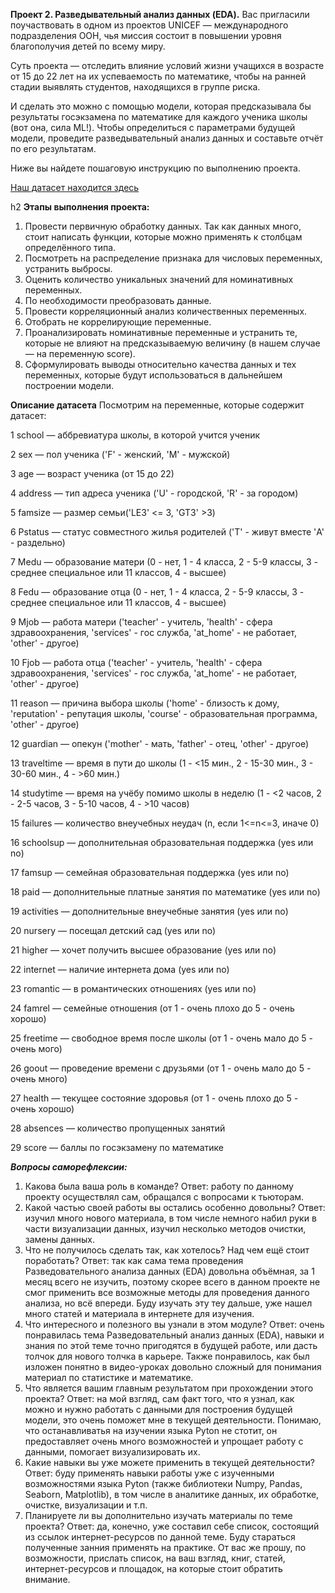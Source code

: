 **Проект 2. Разведывательный анализ данных (EDA).**
Вас пригласили поучаствовать в одном из проектов UNICEF — международного подразделения ООН, чья миссия состоит в повышении уровня благополучия детей по всему миру.

Суть проекта — отследить влияние условий жизни учащихся в возрасте от 15 до 22 лет на их успеваемость по математике, чтобы на ранней стадии выявлять студентов, находящихся в группе риска.

И сделать это можно с помощью модели, которая предсказывала бы результаты госэкзамена по математике для каждого ученика школы (вот она, сила ML!). Чтобы определиться с параметрами будущей модели, проведите разведывательный анализ данных и составьте отчёт по его результатам.

Ниже вы найдете пошаговую инструкцию по выполнению проекта.

[Наш датасет находится здесь](https://lms.skillfactory.ru/assets/courseware/v1/425d6864db937e4ebabc972e581769ab/asset-v1:Skillfactory+DST-PRO+15APR2020+type@asset+block/stud_math.csv)

h2 **Этапы выполнения проекта:**
1. Провести первичную обработку данных. Так как данных много, стоит написать функции, которые можно применять к столбцам определённого типа.
2. Посмотреть на распределение признака для числовых переменных, устранить выбросы.
3. Оценить количество уникальных значений для номинативных переменных.
4. По необходимости преобразовать данные.
5. Провести корреляционный анализ количественных переменных.
6. Отобрать не коррелирующие переменные.
7. Проанализировать номинативные переменные и устранить те, которые не влияют на предсказываемую величину (в нашем случае — на переменную score).
8. Сформулировать выводы относительно качества данных и тех переменных, которые будут использоваться в дальнейшем построении модели.

**Описание датасета**
Посмотрим на переменные, которые содержит датасет:

1 school — аббревиатура школы, в которой учится ученик

2 sex — пол ученика ('F' - женский, 'M' - мужской)

3 age — возраст ученика (от 15 до 22)

4 address — тип адреса ученика ('U' - городской, 'R' - за городом)

5 famsize — размер семьи('LE3' <= 3, 'GT3' >3)

6 Pstatus — статус совместного жилья родителей ('T' - живут вместе 'A' - раздельно)

7 Medu — образование матери (0 - нет, 1 - 4 класса, 2 - 5-9 классы, 3 - среднее специальное или 11 классов, 4 - высшее)

8 Fedu — образование отца (0 - нет, 1 - 4 класса, 2 - 5-9 классы, 3 - среднее специальное или 11 классов, 4 - высшее)

9 Mjob — работа матери ('teacher' - учитель, 'health' - сфера здравоохранения, 'services' - гос служба, 'at_home' - не работает, 'other' - другое)

10 Fjob — работа отца ('teacher' - учитель, 'health' - сфера здравоохранения, 'services' - гос служба, 'at_home' - не работает, 'other' - другое)

11 reason — причина выбора школы ('home' - близость к дому, 'reputation' - репутация школы, 'course' - образовательная программа, 'other' - другое)

12 guardian — опекун ('mother' - мать, 'father' - отец, 'other' - другое)

13 traveltime — время в пути до школы (1 - <15 мин., 2 - 15-30 мин., 3 - 30-60 мин., 4 - >60 мин.)

14 studytime — время на учёбу помимо школы в неделю (1 - <2 часов, 2 - 2-5 часов, 3 - 5-10 часов, 4 - >10 часов)

15 failures — количество внеучебных неудач (n, если 1<=n<=3, иначе 0)

16 schoolsup — дополнительная образовательная поддержка (yes или no)

17 famsup — семейная образовательная поддержка (yes или no)

18 paid — дополнительные платные занятия по математике (yes или no)

19 activities — дополнительные внеучебные занятия (yes или no)

20 nursery — посещал детский сад (yes или no)

21 higher — хочет получить высшее образование (yes или no)

22 internet — наличие интернета дома (yes или no)

23 romantic — в романтических отношениях (yes или no)

24 famrel — семейные отношения (от 1 - очень плохо до 5 - очень хорошо)

25 freetime — свободное время после школы (от 1 - очень мало до 5 - очень мого)

26 goout — проведение времени с друзьями (от 1 - очень мало до 5 - очень много)

27 health — текущее состояние здоровья (от 1 - очень плохо до 5 - очень хорошо)

28 absences — количество пропущенных занятий

29 score — баллы по госэкзамену по математике

***Вопросы саморефлексии:***
1. Какова была ваша роль в команде? Ответ: работу по данному проекту осуществлял сам, обращался с вопросами к тьюторам.
2. Какой частью своей работы вы остались особенно довольны? Ответ: изучил много нового материала, в том числе немного набил руки в части визуализации данных, изучил несколько методов очистки, замены данных.
3. Что не получилось сделать так, как хотелось? Над чем ещё стоит поработать? Ответ: так как сама тема проведения Разведовательного анализа данных (EDA) довольна объёмная, за 1 месяц всего не изучить, поэтому скорее всего в данном проекте не смог применить все возможные методы для проведения данного анализа, но всё впереди. Буду изучать эту теу дальше, уже нашел много статей и материала в интернете для изучения.
4. Что интересного и полезного вы узнали в этом модуле? Ответ: очень понравилась тема Разведовательный анализ данных (EDA), навыки и знания по этой теме точно пригодятся в будущей работе, или дасть толчок для нового толчка в карьере. Также понравилось, как был изложен понятно в видео-уроках довольно сложный для понимания материал по статистике и математике.
5. Что является вашим главным результатом при прохождении этого проекта? Ответ: на мой взгляд, сам факт того, что я узнал, как можно и нужно работать с данными для построения будущей модели, это очень поможет мне в текущей деятельности. Понимаю, что останавливатья на изучении языка Pyton не стотит, он предоставляет очень много возможностей и упрощает работу с данными, помогает визуализировать их.
6. Какие навыки вы уже можете применить в текущей деятельности? Ответ: буду применять навыки работы уже с изученными возможностями языка Pyton (также библиотеки Numpy, Pandas, Seaborn, Matplotlib), в том числе в аналитике данных, их обработке, очистке, визуализации и т.п.
7. Планируете ли вы дополнительно изучать материалы по теме проекта? Ответ: да, конечно, уже составил себе список, состоящий из ссылок интернет-ресурсов по данной теме. Буду стараться полученные занния применять на практике. От вас же прошу, по возможности, прислать список, на ваш взгляд, книг, статей, интернет-ресурсов и площадок, на которые стоит обратить внимание.

